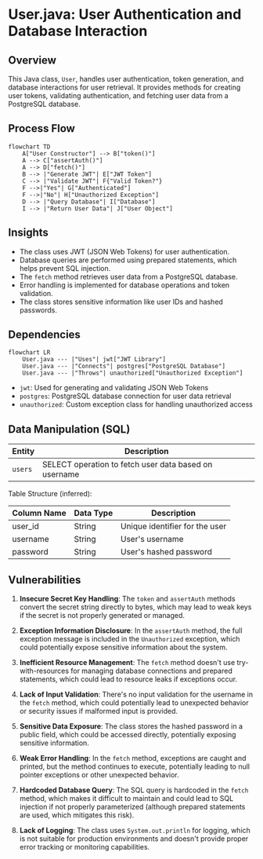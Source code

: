 # User.java: User Authentication and Database Interaction

## Overview

This Java class, `User`, handles user authentication, token generation, and database interactions for user retrieval. It provides methods for creating user tokens, validating authentication, and fetching user data from a PostgreSQL database.

## Process Flow

```mermaid
flowchart TD
    A["User Constructor"] --> B["token()"]
    A --> C["assertAuth()"]
    A --> D["fetch()"]
    B --> |"Generate JWT"| E["JWT Token"]
    C --> |"Validate JWT"| F{"Valid Token?"}
    F -->|"Yes"| G["Authenticated"]
    F -->|"No"| H["Unauthorized Exception"]
    D --> |"Query Database"| I["Database"]
    I --> |"Return User Data"| J["User Object"]
```

## Insights

- The class uses JWT (JSON Web Tokens) for user authentication.
- Database queries are performed using prepared statements, which helps prevent SQL injection.
- The `fetch` method retrieves user data from a PostgreSQL database.
- Error handling is implemented for database operations and token validation.
- The class stores sensitive information like user IDs and hashed passwords.

## Dependencies

```mermaid
flowchart LR
    User.java --- |"Uses"| jwt["JWT Library"]
    User.java --- |"Connects"| postgres["PostgreSQL Database"]
    User.java --- |"Throws"| unauthorized["Unauthorized Exception"]
```

- `jwt`: Used for generating and validating JSON Web Tokens
- `postgres`: PostgreSQL database connection for user data retrieval
- `unauthorized`: Custom exception class for handling unauthorized access

## Data Manipulation (SQL)

| Entity | Description |
|--------|-------------|
| `users` | SELECT operation to fetch user data based on username |

Table Structure (inferred):

| Column Name | Data Type | Description |
|-------------|-----------|-------------|
| user_id     | String    | Unique identifier for the user |
| username    | String    | User's username |
| password    | String    | User's hashed password |

## Vulnerabilities

1. **Insecure Secret Key Handling**: The `token` and `assertAuth` methods convert the secret string directly to bytes, which may lead to weak keys if the secret is not properly generated or managed.

2. **Exception Information Disclosure**: In the `assertAuth` method, the full exception message is included in the `Unauthorized` exception, which could potentially expose sensitive information about the system.

3. **Inefficient Resource Management**: The `fetch` method doesn't use try-with-resources for managing database connections and prepared statements, which could lead to resource leaks if exceptions occur.

4. **Lack of Input Validation**: There's no input validation for the username in the `fetch` method, which could potentially lead to unexpected behavior or security issues if malformed input is provided.

5. **Sensitive Data Exposure**: The class stores the hashed password in a public field, which could be accessed directly, potentially exposing sensitive information.

6. **Weak Error Handling**: In the `fetch` method, exceptions are caught and printed, but the method continues to execute, potentially leading to null pointer exceptions or other unexpected behavior.

7. **Hardcoded Database Query**: The SQL query is hardcoded in the `fetch` method, which makes it difficult to maintain and could lead to SQL injection if not properly parameterized (although prepared statements are used, which mitigates this risk).

8. **Lack of Logging**: The class uses `System.out.println` for logging, which is not suitable for production environments and doesn't provide proper error tracking or monitoring capabilities.
